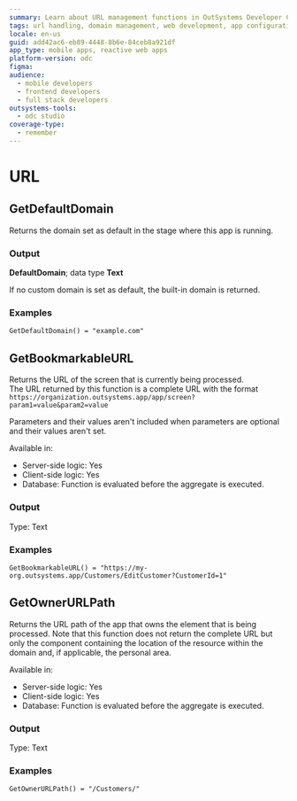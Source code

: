 ```yaml
---
summary: Learn about URL management functions in OutSystems Developer Cloud (ODC), including domain and URL path handling.
tags: url handling, domain management, web development, app configuration, outsystems development
locale: en-us
guid: add42ac6-eb89-4448-8b6e-84ceb8a921df
app_type: mobile apps, reactive web apps
platform-version: odc
figma:
audience:
  - mobile developers
  - frontend developers
  - full stack developers
outsystems-tools:
  - odc studio
coverage-type:
  - remember
---
```


# URL

## GetDefaultDomain

Returns the domain set as default in the stage where this app is running.

### Output

**DefaultDomain**; data type **Text**

If no custom domain is set as default, the built-in domain is returned.  

### Examples

```
GetDefaultDomain() = "example.com"
```

## GetBookmarkableURL

Returns the URL of the screen that is currently being processed.  
The URL returned by this function is a complete URL with the format `https://organization.outsystems.app/app/screen?param1=value&param2=value`

Parameters and their values aren't included when parameters are optional and their values aren't set.  

Available in:  

* Server-side logic: Yes
* Client-side logic: Yes
* Database: Function is evaluated before the aggregate is executed.

### Output

Type: Text  

### Examples

```
GetBookmarkableURL() = "https://my-org.outsystems.app/Customers/EditCustomer?CustomerId=1"
```

## GetOwnerURLPath

Returns the URL path of the app that owns the element that is being processed. Note that this function does not return the complete URL but only the component containing the location of the resource within the domain and, if applicable, the personal area.  

Available in:  

* Server-side logic: Yes
* Client-side logic: Yes
* Database: Function is evaluated before the aggregate is executed.

### Output

Type: Text  

### Examples

```
GetOwnerURLPath() = "/Customers/"
```
